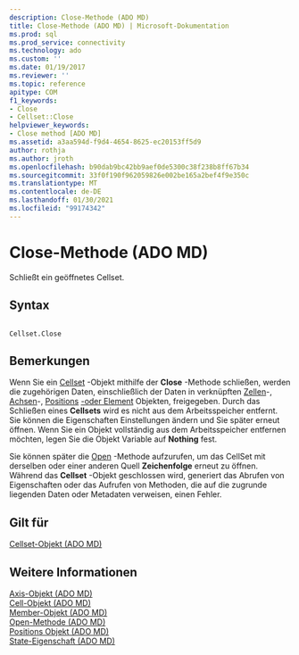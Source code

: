 ```yaml
---
description: Close-Methode (ADO MD)
title: Close-Methode (ADO MD) | Microsoft-Dokumentation
ms.prod: sql
ms.prod_service: connectivity
ms.technology: ado
ms.custom: ''
ms.date: 01/19/2017
ms.reviewer: ''
ms.topic: reference
apitype: COM
f1_keywords:
- Close
- Cellset::Close
helpviewer_keywords:
- Close method [ADO MD]
ms.assetid: a3aa594d-f9d4-4654-8625-ec20153ff5d9
author: rothja
ms.author: jroth
ms.openlocfilehash: b90dab9bc42bb9aef0de5300c38f238b8ff67b34
ms.sourcegitcommit: 33f0f190f962059826e002be165a2bef4f9e350c
ms.translationtype: MT
ms.contentlocale: de-DE
ms.lasthandoff: 01/30/2021
ms.locfileid: "99174342"
---
```

# <a name="close-method-ado-md"></a>Close-Methode (ADO MD)
Schließt ein geöffnetes Cellset.  
  
## <a name="syntax"></a>Syntax  
  
```  
  
Cellset.Close  
```  
  
## <a name="remarks"></a>Bemerkungen  
 Wenn Sie ein [Cellset](./cellset-object-ado-md.md) -Objekt mithilfe der **Close** -Methode schließen, werden die zugehörigen Daten, einschließlich der Daten in verknüpften [Zellen](./cell-object-ado-md.md)-, [Achsen](./axis-object-ado-md.md)-, [Positions](./position-object-ado-md.md) [-oder Element](./member-object-ado-md.md) Objekten, freigegeben. Durch das Schließen eines **Cellsets** wird es nicht aus dem Arbeitsspeicher entfernt. Sie können die Eigenschaften Einstellungen ändern und Sie später erneut öffnen. Wenn Sie ein Objekt vollständig aus dem Arbeitsspeicher entfernen möchten, legen Sie die Objekt Variable auf **Nothing** fest.  
  
 Sie können später die [Open](./open-method-ado-md.md) -Methode aufzurufen, um das CellSet mit derselben oder einer anderen Quell **Zeichenfolge** erneut zu öffnen. Während das **Cellset** -Objekt geschlossen wird, generiert das Abrufen von Eigenschaften oder das Aufrufen von Methoden, die auf die zugrunde liegenden Daten oder Metadaten verweisen, einen Fehler.  
  
## <a name="applies-to"></a>Gilt für  
 [Cellset-Objekt (ADO MD)](./cellset-object-ado-md.md)  
  
## <a name="see-also"></a>Weitere Informationen  
 [Axis-Objekt (ADO MD)](./axis-object-ado-md.md)   
 [Cell-Objekt (ADO MD)](./cell-object-ado-md.md)   
 [Member-Objekt (ADO MD)](./member-object-ado-md.md)   
 [Open-Methode (ADO MD)](./open-method-ado-md.md)   
 [Positions Objekt (ADO MD)](./position-object-ado-md.md)   
 [State-Eigenschaft (ADO MD)](./state-property-ado-md.md)
